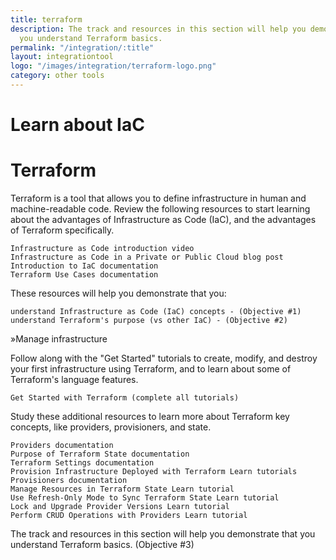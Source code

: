 ```yaml
---
title: terraform
description: The track and resources in this section will help you demonstrate that
  you understand Terraform basics.
permalink: "/integration/:title"
layout: integrationtool
logo: "/images/integration/terraform-logo.png"
category: other tools
---
```


# Learn about IaC
# Terraform

Terraform is a tool that allows you to define infrastructure in human and machine-readable code. Review the following resources to start learning about the advantages of Infrastructure as Code (IaC), and the advantages of Terraform specifically.

    Infrastructure as Code introduction video
    Infrastructure as Code in a Private or Public Cloud blog post
    Introduction to IaC documentation
    Terraform Use Cases documentation

These resources will help you demonstrate that you:

    understand Infrastructure as Code (IaC) concepts - (Objective #1)
    understand Terraform's purpose (vs other IaC) - (Objective #2)

»Manage infrastructure

Follow along with the "Get Started" tutorials to create, modify, and destroy your first infrastructure using Terraform, and to learn about some of Terraform's language features.

    Get Started with Terraform (complete all tutorials)

Study these additional resources to learn more about Terraform key concepts, like providers, provisioners, and state.

    Providers documentation
    Purpose of Terraform State documentation
    Terraform Settings documentation
    Provision Infrastructure Deployed with Terraform Learn tutorials
    Provisioners documentation
    Manage Resources in Terraform State Learn tutorial
    Use Refresh-Only Mode to Sync Terraform State Learn tutorial
    Lock and Upgrade Provider Versions Learn tutorial
    Perform CRUD Operations with Providers Learn tutorial

The track and resources in this section will help you demonstrate that you understand Terraform basics. (Objective #3)
